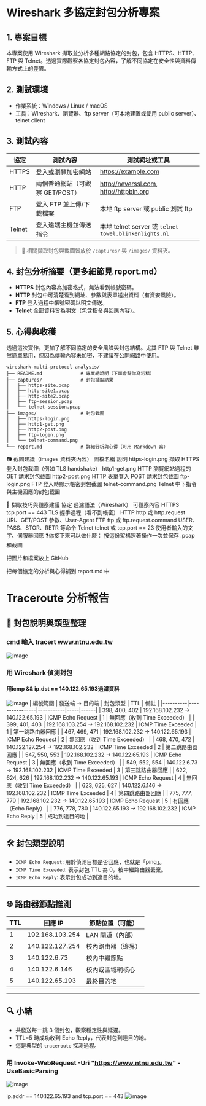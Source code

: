 # Wireshark 多協定封包分析專案

## 1. 專案目標
本專案使用 Wireshark 擷取並分析多種網路協定的封包，包含 HTTPS、HTTP、FTP 與 Telnet。透過實際觀察各協定封包內容，了解不同協定在安全性與資料傳輸方式上的差異。

## 2. 測試環境
- 作業系統：Windows / Linux / macOS
- 工具：Wireshark、瀏覽器、ftp server（可本地建置或使用 public server）、telnet client

## 3. 測試內容
| 協定  | 測試內容                  | 測試網址或工具                         |
|-------|---------------------------|----------------------------------------|
| HTTPS | 登入或瀏覽加密網站         | https://example.com                    |
| HTTP  | 兩個普通網站（可觀察 GET/POST） | http://neverssl.com, http://httpbin.org |
| FTP   | 登入 FTP 並上傳/下載檔案     | 本地 ftp server 或 public 測試 ftp     |
| Telnet| 登入遠端主機並傳送指令       | 本地 telnet server 或 `telnet towel.blinkenlights.nl` |

> 📌 相關擷取封包與截圖皆放於 `/captures/` 與 `/images/` 資料夾。

## 4. 封包分析摘要（更多細節見 report.md）
- **HTTPS** 封包內容為加密格式，無法看到帳號密碼。
- **HTTP** 封包中可清楚看到網址、參數與表單送出資料（有資安風險）。
- **FTP** 登入過程中帳號密碼以明文傳送。
- **Telnet** 全部資料皆為明文（包含指令與回應內容）。

## 5. 心得與收穫
透過這次實作，更加了解不同協定的安全風險與封包結構。尤其 FTP 與 Telnet 雖然簡單易用，但因為傳輸內容未加密，不建議在公開網路中使用。



```
wireshark-multi-protocol-analysis/
├── README.md              # 專案總說明（下面會幫你寫初稿）
├── captures/              # 封包擷取結果
│   ├── https-site.pcap
│   ├── http-site1.pcap
│   ├── http-site2.pcap
│   ├── ftp-session.pcap
│   └── telnet-session.pcap
├── images/                # 封包截圖
│   ├── https-login.png
│   ├── http1-get.png
│   ├── http2-post.png
│   ├── ftp-login.png
│   └── telnet-command.png
└── report.md              # 詳細分析與心得（可用 Markdown 寫）
```


📷 截圖建議（images 資料夾內容）
圖檔名稱	說明
https-login.png	擷取 HTTPS 登入封包截圖（例如 TLS handshake）
http1-get.png	HTTP 瀏覽網站過程的 GET 請求封包截圖
http2-post.png	HTTP 表單登入 POST 請求封包截圖
ftp-login.png	FTP 登入時顯示帳密封包截圖
telnet-command.png	Telnet 中下指令與主機回應的封包截圖

📌 擷取技巧與觀察建議
協定	過濾語法（Wireshark）	可觀察內容
HTTPS	tcp.port == 443	TLS 握手過程（看不到帳密）
HTTP	http 或 http.request	URI、GET/POST 參數、User-Agent
FTP	ftp 或 ftp.request.command	USER、PASS、STOR、RETR 等命令
Telnet	telnet 或 tcp.port == 23	使用者輸入的文字、伺服器回應
❓你接下來可以做什麼：
按這份架構照著操作一次並保存 .pcap 和截圖

把圖片和檔案放上 GitHub

把每個協定的分析與心得補到 report.md 中




# Traceroute 分析報告

## 📌 封包說明與類型整理
### cmd 輸入 tracert www.ntnu.edu.tw
![image](https://github.com/user-attachments/assets/d8800bbc-10cb-45f7-9f3c-2c7d89908ba8)
### 用 Wireshark 偵測封包
#### 用icmp && ip.dst == 140.122.65.193過濾資料
![image](https://github.com/user-attachments/assets/9a266300-cdf2-4c23-a3a3-7f0fdf1236f9)
| 編號範圍 | 發送端 → 目的端 | 封包類型 | TTL | 備註 |
|----------|----------------|-----------|-----|------|
| 398, 400, 402 | 192.168.102.232 → 140.122.65.193 | ICMP Echo Request | 1 | 無回應（收到 Time Exceeded） |
| 399, 401, 403 | 192.168.103.254 → 192.168.102.232 | ICMP Time Exceeded | 1 | 第一跳路由器回應 |
| 467, 469, 471 | 192.168.102.232 → 140.122.65.193 | ICMP Echo Request | 2 | 無回應（收到 Time Exceeded） |
| 468, 470, 472 | 140.122.127.254 → 192.168.102.232 | ICMP Time Exceeded | 2 | 第二跳路由器回應 |
| 547, 550, 553 | 192.168.102.232 → 140.122.65.193 | ICMP Echo Request | 3 | 無回應（收到 Time Exceeded） |
| 549, 552, 554 | 140.122.6.73 → 192.168.102.232 | ICMP Time Exceeded | 3 | 第三跳路由器回應 |
| 622, 624, 626 | 192.168.102.232 → 140.122.65.193 | ICMP Echo Request | 4 | 無回應（收到 Time Exceeded） |
| 623, 625, 627 | 140.122.6.146 → 192.168.102.232 | ICMP Time Exceeded | 4 | 第四跳路由器回應 |
| 775, 777, 779 | 192.168.102.232 → 140.122.65.193 | ICMP Echo Request | 5 | 有回應（Echo Reply） |
| 776, 778, 780 | 140.122.65.193 → 192.168.102.232 | ICMP Echo Reply | 5 | 成功到達目的地 |

---

## 🛠 封包類型說明

- `ICMP Echo Request`: 用於偵測目標是否回應，也就是「ping」。
- `ICMP Time Exceeded`: 表示封包 TTL 為 0，被中繼路由器丟棄。
- `ICMP Echo Reply`: 表示封包成功到達目的地。

---

## 🌐 路由器節點推測

| TTL | 回應 IP | 節點位置（可能） |
|-----|---------|-----------------|
| 1   | 192.168.103.254 | LAN 閘道（內部） |
| 2   | 140.122.127.254 | 校內路由器（邊界） |
| 3   | 140.122.6.73 | 校內中繼節點 |
| 4   | 140.122.6.146 | 校內或區域網核心 |
| 5   | 140.122.65.193 | 最終目的地 |

---

## 🔍 小結

- 共發送每一跳 3 個封包，觀察穩定性與延遲。
- TTL=5 時成功收到 Echo Reply，代表封包到達目的地。
- 這是典型的 `traceroute` 探測過程。



### 用 Invoke-WebRequest -Uri "https://www.ntnu.edu.tw" -UseBasicParsing   

![image](https://github.com/user-attachments/assets/cb1b806e-d878-45cb-a7ea-10ec35f01081)

ip.addr == 140.122.65.193 and tcp.port == 443
![image](https://github.com/user-attachments/assets/b995174f-d2c3-40e3-a515-c035f505bdcd)


